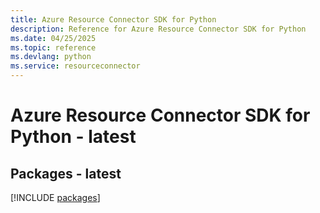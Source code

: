 ```yaml
---
title: Azure Resource Connector SDK for Python
description: Reference for Azure Resource Connector SDK for Python
ms.date: 04/25/2025
ms.topic: reference
ms.devlang: python
ms.service: resourceconnector
---
```

# Azure Resource Connector SDK for Python - latest
## Packages - latest
[!INCLUDE [packages](resource-connector-index.md)]